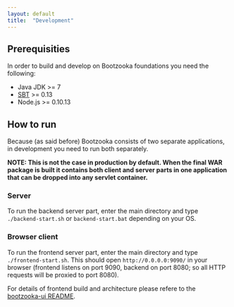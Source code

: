 ```yaml
---
layout: default
title:  "Development"
---
```


## Prerequisities

In order to build and develop on Bootzooka foundations you need the following:

*	Java JDK >= 7
*	[SBT](http://www.scala-sbt.org/) >= 0.13
*	Node.js >= 0.10.13

## How to run

Because (as said before) Bootzooka consists of two separate applications, in development you need to run both
separately.

**NOTE: This is not the case in production by default. When the final WAR package is built it contains both client and
server parts in one application that can be dropped into any servlet container.**

### Server

To run the backend server part, enter the main directory and type `./backend-start.sh` or
`backend-start.bat` depending on your OS.

### Browser client

To run the frontend server part, enter the main directory and type `./frontend-start.sh`. This should open
`http://0.0.0.0:9090/` in your browser (frontend listens on port 9090, backend on port 8080; so all HTTP requests
 will be proxied to port 8080).

For details of frontend build and architecture please refere to the [bootzooka-ui README](bootzooka-ui).
